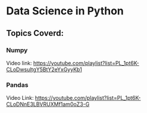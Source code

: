 # Data Science in Python
## Topics Coverd:

### Numpy  
Video link: https://youtube.com/playlist?list=PL_1pt6K-CLoDwsultgY5BtY2eYxGyyKb1

### Pandas 
Video Link: https://youtube.com/playlist?list=PL_1pt6K-CLoDNnE3LBVRUXMf1am0oZ3-G